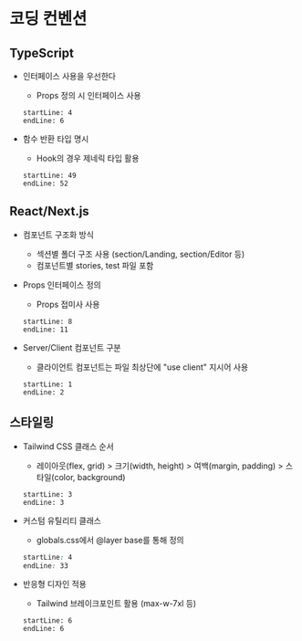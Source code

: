 # 코딩 컨벤션

## TypeScript

- 인터페이스 사용을 우선한다

  - Props 정의 시 인터페이스 사용

  ```typescript:src/components/section/Preview/index.tsx
  startLine: 4
  endLine: 6
  ```

- 함수 반환 타입 명시
  - Hook의 경우 제네릭 타입 활용
  ```typescript:src/hooks/useCodemirror.tsx
  startLine: 49
  endLine: 52
  ```

## React/Next.js

- 컴포넌트 구조화 방식

  - 섹션별 폴더 구조 사용 (section/Landing, section/Editor 등)
  - 컴포넌트별 stories, test 파일 포함

- Props 인터페이스 정의

  - Props 접미사 사용

  ```typescript:src/components/section/Editor/index.tsx
  startLine: 8
  endLine: 11
  ```

- Server/Client 컴포넌트 구분
  - 클라이언트 컴포넌트는 파일 최상단에 "use client" 지시어 사용
  ```typescript:src/components/section/Editor/index.tsx
  startLine: 1
  endLine: 2
  ```

## 스타일링

- Tailwind CSS 클래스 순서

  - 레이아웃(flex, grid) > 크기(width, height) > 여백(margin, padding) > 스타일(color, background)

  ```typescript:src/components/section/GNB/index.tsx
  startLine: 3
  endLine: 3
  ```

- 커스텀 유틸리티 클래스

  - globals.css에서 @layer base를 통해 정의

  ```css:src/app/globals.css
  startLine: 4
  endLine: 33
  ```

- 반응형 디자인 적용
  - Tailwind 브레이크포인트 활용 (max-w-7xl 등)
  ```typescript:src/app/page.tsx
  startLine: 6
  endLine: 6
  ```
